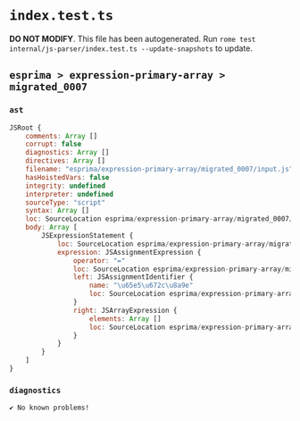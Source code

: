 # `index.test.ts`

**DO NOT MODIFY**. This file has been autogenerated. Run `rome test internal/js-parser/index.test.ts --update-snapshots` to update.

## `esprima > expression-primary-array > migrated_0007`

### `ast`

```javascript
JSRoot {
	comments: Array []
	corrupt: false
	diagnostics: Array []
	directives: Array []
	filename: "esprima/expression-primary-array/migrated_0007/input.js"
	hasHoistedVars: false
	integrity: undefined
	interpreter: undefined
	sourceType: "script"
	syntax: Array []
	loc: SourceLocation esprima/expression-primary-array/migrated_0007/input.js 1:0-1:8
	body: Array [
		JSExpressionStatement {
			loc: SourceLocation esprima/expression-primary-array/migrated_0007/input.js 1:0-1:8
			expression: JSAssignmentExpression {
				operator: "="
				loc: SourceLocation esprima/expression-primary-array/migrated_0007/input.js 1:0-1:8
				left: JSAssignmentIdentifier {
					name: "\u65e5\u672c\u8a9e"
					loc: SourceLocation esprima/expression-primary-array/migrated_0007/input.js 1:0-1:3 (日本語)
				}
				right: JSArrayExpression {
					elements: Array []
					loc: SourceLocation esprima/expression-primary-array/migrated_0007/input.js 1:6-1:8
				}
			}
		}
	]
}
```

### `diagnostics`

```
✔ No known problems!

```
